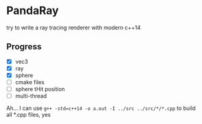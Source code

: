 # PandaRay
try to write a ray tracing renderer with modern c++14

## Progress
- [x] vec3  
- [x] ray  
- [x] sphere  
- [ ] cmake files  
- [ ] sphere tHit position  
- [ ] multi-thread

Ah... I can use `g++ -std=c++14 -o a.out -I ../src ../src/*/*.cpp` to build all *.cpp files, yes
